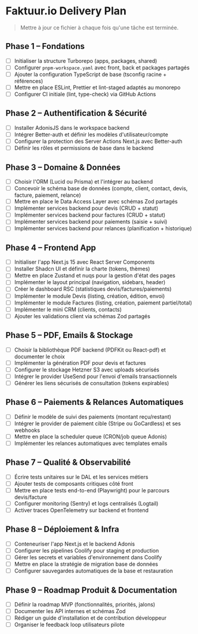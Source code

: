# Faktuur.io Delivery Plan

> Mettre à jour ce fichier à chaque fois qu'une tâche est terminée.

## Phase 1 – Fondations

- [ ] Initialiser la structure Turborepo (apps, packages, shared)
- [ ] Configurer `pnpm-workspace.yaml` avec front, back et packages partagés
- [ ] Ajouter la configuration TypeScript de base (tsconfig racine + références)
- [ ] Mettre en place ESLint, Prettier et lint-staged adaptés au monorepo
- [ ] Configurer CI initiale (lint, type-check) via GitHub Actions

## Phase 2 – Authentification & Sécurité

- [ ] Installer AdonisJS dans le workspace backend
- [ ] Intégrer Better-auth et définir les modèles d'utilisateur/compte
- [ ] Configurer la protection des Server Actions Next.js avec Better-auth
- [ ] Définir les rôles et permissions de base dans le backend

## Phase 3 – Domaine & Données

- [ ] Choisir l'ORM (Lucid ou Prisma) et l'intégrer au backend
- [ ] Concevoir le schéma base de données (compte, client, contact, devis, facture, paiement, relance)
- [ ] Mettre en place le Data Access Layer avec schémas Zod partagés
- [ ] Implémenter services backend pour devis (CRUD + statut)
- [ ] Implémenter services backend pour factures (CRUD + statut)
- [ ] Implémenter services backend pour paiements (saisie + suivi)
- [ ] Implémenter services backend pour relances (planification + historique)

## Phase 4 – Frontend App

- [ ] Initialiser l'app Next.js 15 avec React Server Components
- [ ] Installer Shadcn UI et définir la charte (tokens, thèmes)
- [ ] Mettre en place Zustand et nuqs pour la gestion d'état des pages
- [ ] Implémenter le layout principal (navigation, sidebars, header)
- [ ] Créer le dashboard RSC (statistiques devis/factures/paiements)
- [ ] Implémenter le module Devis (listing, création, édition, envoi)
- [ ] Implémenter le module Factures (listing, création, paiement partiel/total)
- [ ] Implémenter le mini CRM (clients, contacts)
- [ ] Ajouter les validations client via schémas Zod partagés

## Phase 5 – PDF, Emails & Stockage

- [ ] Choisir la bibliothèque PDF backend (PDFKit ou React-pdf) et documenter le choix
- [ ] Implémenter la génération PDF pour devis et factures
- [ ] Configurer le stockage Hetzner S3 avec uploads sécurisés
- [ ] Intégrer le provider UseSend pour l'envoi d'emails transactionnels
- [ ] Générer les liens sécurisés de consultation (tokens expirables)

## Phase 6 – Paiements & Relances Automatiques

- [ ] Définir le modèle de suivi des paiements (montant reçu/restant)
- [ ] Intégrer le provider de paiement cible (Stripe ou GoCardless) et ses webhooks
- [ ] Mettre en place la scheduler queue (CRON/job queue Adonis)
- [ ] Implémenter les relances automatiques avec templates emails

## Phase 7 – Qualité & Observabilité

- [ ] Écrire tests unitaires sur le DAL et les services métiers
- [ ] Ajouter tests de composants critiques côté front
- [ ] Mettre en place tests end-to-end (Playwright) pour le parcours devis/facture
- [ ] Configurer monitoring (Sentry) et logs centralisés (Logtail)
- [ ] Activer traces OpenTelemetry sur backend et frontend

## Phase 8 – Déploiement & Infra

- [ ] Conteneuriser l'app Next.js et le backend Adonis
- [ ] Configurer les pipelines Coolify pour staging et production
- [ ] Gérer les secrets et variables d'environnement dans Coolify
- [ ] Mettre en place la stratégie de migration base de données
- [ ] Configurer sauvegardes automatiques de la base et restauration

## Phase 9 – Roadmap Produit & Documentation

- [ ] Définir la roadmap MVP (fonctionnalités, priorités, jalons)
- [ ] Documenter les API internes et schémas Zod
- [ ] Rédiger un guide d'installation et de contribution développeur
- [ ] Organiser le feedback loop utilisateurs pilote
